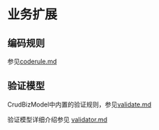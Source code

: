 # 业务扩展

## 编码规则

参见[coderule.md](coderule.md)

## 验证模型

CrudBizModel中内置的验证规则，参见[validate.md](validate.md)

验证模型详细介绍参见 [validator.md](validator.md)
